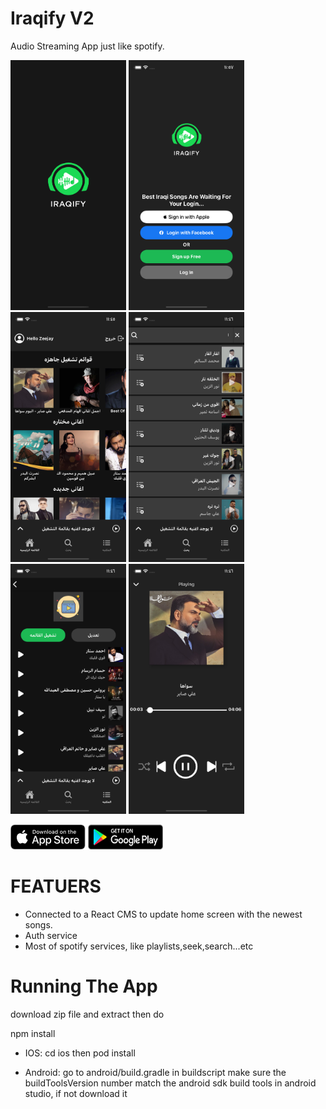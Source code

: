 # Iraqify V2
Audio Streaming App just like spotify.

<p float="left">
  <img src="./githubPics/loading.png" width="185" height="400">
  <img src="./githubPics/login.png" width="185" height="400">
  <img src="./githubPics/home.png" width="185" height="400">
  <img src="./githubPics/search.png" width="185" height="400">
  <img src="./githubPics/playlist.png" width="185" height="400">
  <img src="./githubPics/playerScreen.png" width="185" height="400">
</p>

[<img src="./githubPics/appleIcon.png" width="120" height="40">](https://apps.apple.com/us/app/iraqify/id1553219762)
[<img src="./githubPics/googleIcon.png" width="120" height="40">](https://play.google.com/store/apps/details?id=com.iraqify)

# FEATUERS
* Connected to a React CMS to update home screen with the newest songs.
* Auth service
* Most of spotify services, like playlists,seek,search...etc

# Running The App
download zip file and extract then do

npm install

* IOS:
cd ios then pod install

* Android:
go to android/build.gradle in buildscript make sure the buildToolsVersion number match the android sdk build tools in android studio, if not download it

